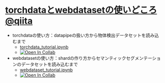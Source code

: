 
# [torchdataとwebdatasetの使いどころ@qiita](https://qiita.com/tttamaki/items/463f1de18bbcfcd395f0)

- torchdataの使い方：datapipeの扱い方から物体検出データセットを読み込むまで
  - [torchdata_tutorial.ipynb](./torchdata_tutorial.ipynb)
  - [![Open In Collab](https://colab.research.google.com/assets/colab-badge.svg)](https://colab.research.google.com/github/tttamaki/data_tutorial/blob/main/torchdata_tutorial.ipynb)
- webdatasetの使い方：shardの作り方からセマンティックセグメンテーションのデータセットを読み込むまで
  - [webdataset_tutorial.ipynb](./webdataset_tutorial.ipynb)
  - [![Open In Collab](https://colab.research.google.com/assets/colab-badge.svg)](https://colab.research.google.com/github/tttamaki/data_tutorial/blob/main/webdataset_tutorial.ipynb)
